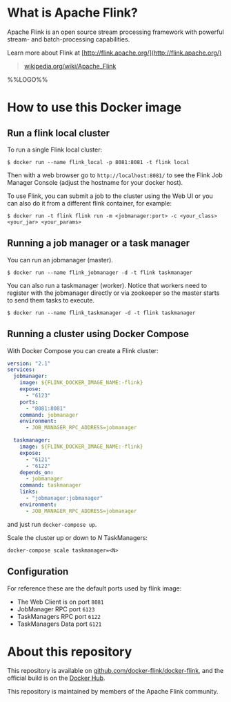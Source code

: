 # What is Apache Flink?

Apache Flink is an open source stream processing framework with powerful stream- and batch-processing capabilities.

Learn more about Flink at [http://flink.apache.org/](http://flink.apache.org/)

> [wikipedia.org/wiki/Apache_Flink](https://en.wikipedia.org/wiki/Apache_Flink)

%%LOGO%%

# How to use this Docker image

## Run a flink local cluster

To run a single Flink local cluster:

```console
$ docker run --name flink_local -p 8081:8081 -t flink local
```

Then with a web browser go to `http://localhost:8081/` to see the Flink Job Manager Console (adjust the hostname for your docker host).

To use Flink, you can submit a job to the cluster using the Web UI or you can also do it from a different flink container, for example:

```console
$ docker run -t flink flink run -m <jobmanager:port> -c <your_class> <your_jar> <your_params>
```

## Running a job manager or a task manager

You can run an jobmanager (master).

```console
$ docker run --name flink_jobmanager -d -t flink taskmanager
```

You can also run a taskmanager (worker). Notice that workers need to register with the jobmanager directly or via zookeeper so the master starts to send them tasks to execute.

```console
$ docker run --name flink_taskmanager -d -t flink taskmanager
```

## Running a cluster using Docker Compose

With Docker Compose you can create a Flink cluster:

```yml
version: "2.1"
services:
  jobmanager:
    image: ${FLINK_DOCKER_IMAGE_NAME:-flink}
    expose:
      - "6123"
    ports:
      - "8081:8081"
    command: jobmanager
    environment:
      - JOB_MANAGER_RPC_ADDRESS=jobmanager

  taskmanager:
    image: ${FLINK_DOCKER_IMAGE_NAME:-flink}
    expose:
      - "6121"
      - "6122"
    depends_on:
      - jobmanager
    command: taskmanager
    links:
      - "jobmanager:jobmanager"
    environment:
      - JOB_MANAGER_RPC_ADDRESS=jobmanager
```

and just run `docker-compose up`.

Scale the cluster up or down to *N* TaskManagers:

```console
docker-compose scale taskmanager=<N>
```

## Configuration

For reference these are the default ports used by flink image:

- The Web Client is on port `8081`
- JobManager RPC port `6123`
- TaskManagers RPC port `6122`
- TaskManagers Data port `6121`

# About this repository

This repository is available on [github.com/docker-flink/docker-flink](https://github.com/docker-flink/docker-flink), and the official build is on the [Docker Hub](https://hub.docker.com/_/flink/).

This repository is maintained by members of the Apache Flink community.
